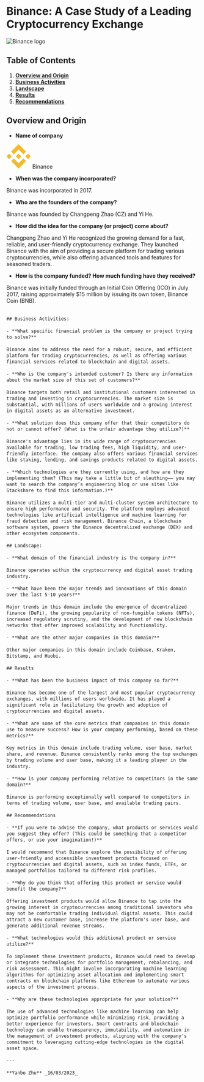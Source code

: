 # Binance: A Case Study of a Leading Cryptocurrency Exchange
![Binance logo](https://fxnewsgroup.com/wp-content/uploads/2022/04/Binance-logo-large-1024x576-978x400.jpg "Binance logo")

## Table of Contents

1. [**Overview and Origin**](#overview-and-origin)
2. [**Business Activities**](#business-activities)
3. [**Landscape**](#Landscape)
4. [**Results**](#Results)
5. [**Recommendations**](#Recommendations)

## Overview and Origin

- **Name of company**

 ![Binance icon](./image/2785522_binance_binancecoin_blockchain_coin_icon.png "Biance icon") Binance

- **When was the company incorporated?**

Binance was incorporated in 2017.

- **Who are the founders of the company?**

Binance was founded by Changpeng Zhao (CZ) and Yi He.

- **How did the idea for the company (or project) come about?**

Changpeng Zhao and Yi He recognized the growing demand for a fast, reliable, and user-friendly cryptocurrency exchange. They launched Binance with the aim of providing a secure platform for trading various cryptocurrencies, while also offering advanced tools and features for seasoned traders.

- **How is the company funded? How much funding have they received?**

Binance was initially funded through an Initial Coin Offering (ICO) in July 2017, raising approximately $15 million by issuing its own token, Binance Coin (BNB).

```More information_[here](https://www.binance.com/en/about)_

## Business Activities:

- **What specific financial problem is the company or project trying to solve?**

Binance aims to address the need for a robust, secure, and efficient platform for trading cryptocurrencies, as well as offering various financial services related to blockchain and digital assets.

- **Who is the company's intended customer? Is there any information about the market size of this set of customers?**

Binance targets both retail and institutional customers interested in trading and investing in cryptocurrencies. The market size is substantial, with millions of users worldwide and a growing interest in digital assets as an alternative investment.

- **What solution does this company offer that their competitors do not or cannot offer? (What is the unfair advantage they utilize?)**

Binance's advantage lies in its wide range of cryptocurrencies available for trading, low trading fees, high liquidity, and user-friendly interface. The company also offers various financial services like staking, lending, and savings products related to digital assets.

- **Which technologies are they currently using, and how are they implementing them? (This may take a little bit of sleuthing–– you may want to search the company’s engineering blog or use sites like Stackshare to find this information.)**

Binance utilizes a multi-tier and multi-cluster system architecture to ensure high performance and security. The platform employs advanced technologies like artificial intelligence and machine learning for fraud detection and risk management. Binance Chain, a blockchain software system, powers the Binance decentralized exchange (DEX) and other ecosystem components.

## Landscape:

- **What domain of the financial industry is the company in?**

Binance operates within the cryptocurrency and digital asset trading industry.

- **What have been the major trends and innovations of this domain over the last 5-10 years?**

Major trends in this domain include the emergence of decentralized finance (DeFi), the growing popularity of non-fungible tokens (NFTs), increased regulatory scrutiny, and the development of new blockchain networks that offer improved scalability and functionality.

- **What are the other major companies in this domain?**

Other major companies in this domain include Coinbase, Kraken, Bitstamp, and Huobi.

## Results

- **What has been the business impact of this company so far?**

Binance has become one of the largest and most popular cryptocurrency exchanges, with millions of users worldwide. It has played a significant role in facilitating the growth and adoption of cryptocurrencies and digital assets.

- **What are some of the core metrics that companies in this domain use to measure success? How is your company performing, based on these metrics?**

Key metrics in this domain include trading volume, user base, market share, and revenue. Binance consistently ranks among the top exchanges by trading volume and user base, making it a leading player in the industry.

- **How is your company performing relative to competitors in the same domain?**

Binance is performing exceptionally well compared to competitors in terms of trading volume, user base, and available trading pairs.

## Recommendations

- **If you were to advise the company, what products or services would you suggest they offer? (This could be something that a competitor offers, or use your imagination!)**

I would recommend that Binance explore the possibility of offering user-friendly and accessible investment products focused on cryptocurrencies and digital assets, such as index funds, ETFs, or managed portfolios tailored to different risk profiles.

- **Why do you think that offering this product or service would benefit the company?**

Offering investment products would allow Binance to tap into the growing interest in cryptocurrencies among traditional investors who may not be comfortable trading individual digital assets. This could attract a new customer base, increase the platform's user base, and generate additional revenue streams.

- **What technologies would this additional product or service utilize?**

To implement these investment products, Binance would need to develop or integrate technologies for portfolio management, rebalancing, and risk assessment. This might involve incorporating machine learning algorithms for optimizing asset allocation and implementing smart contracts on blockchain platforms like Ethereum to automate various aspects of the investment process.

- **Why are these technologies appropriate for your solution?**

The use of advanced technologies like machine learning can help optimize portfolio performance while minimizing risk, providing a better experience for investors. Smart contracts and blockchain technology can enable transparency, immutability, and automation in the management of investment products, aligning with the company's commitment to leveraging cutting-edge technologies in the digital asset space.

---

**Yanbo Zhu** _16/03/2023_
